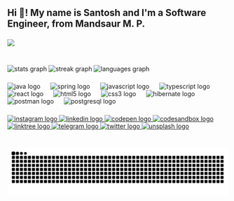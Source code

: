<h2 align="left">Hi 👋! My name is Santosh and I'm a Software Engineer, from Mandsaur M. P.</h2>

###

<div align="left">
  <img src="https://profile-counter.glitch.me/santoshkumawat/count.svg?"  />
</div>

###

<br clear="both">

<div align="left">
  <img src="https://github-readme-stats.vercel.app/api?username=santoshkumawat&hide_title=false&hide_rank=false&show_icons=true&include_all_commits=true&count_private=true&disable_animations=false&theme=dark&locale=en&hide_border=false" height="150" alt="stats graph"  />
  <img src="https://streak-stats.demolab.com?user=santoshkumawat&locale=en&mode=daily&theme=dark&hide_border=false&border_radius=5" height="150" alt="streak graph"  />
  <img src="https://github-readme-stats.vercel.app/api/top-langs?username=santoshkumawat&locale=en&hide_title=false&layout=compact&card_width=320&langs_count=6&theme=dark&hide_border=false" height="150" alt="languages graph"  />
</div>

###

<div align="left">
  <img src="https://cdn.jsdelivr.net/gh/devicons/devicon/icons/java/java-original.svg" height="35" alt="java logo"  />
  <img width="15" />
  <img src="https://cdn.jsdelivr.net/gh/devicons/devicon/icons/spring/spring-original.svg" height="35" alt="spring logo"  />
  <img width="15" />
  <img src="https://cdn.jsdelivr.net/gh/devicons/devicon/icons/javascript/javascript-original.svg" height="35" alt="javascript logo"  />
  <img width="15" />
  <img src="https://cdn.jsdelivr.net/gh/devicons/devicon/icons/typescript/typescript-original.svg" height="35" alt="typescript logo"  />
  <img width="15" />
  <img src="https://cdn.jsdelivr.net/gh/devicons/devicon/icons/react/react-original.svg" height="35" alt="react logo"  />
  <img width="15" />
  <img src="https://cdn.jsdelivr.net/gh/devicons/devicon/icons/html5/html5-original.svg" height="35" alt="html5 logo"  />
  <img width="15" />
  <img src="https://cdn.jsdelivr.net/gh/devicons/devicon/icons/css3/css3-original.svg" height="35" alt="css3 logo"  />
  <img width="15" />
  <img src="https://cdn.simpleicons.org/hibernate/59666C" height="35" alt="hibernate logo"  />
  <img width="15" />
  <img src="https://skillicons.dev/icons?i=postman" height="35" alt="postman logo"  />
  <img width="15" />
  <img src="https://cdn.jsdelivr.net/gh/devicons/devicon/icons/postgresql/postgresql-original.svg" height="35" alt="postgresql logo"  />
</div>

###

<div align="left">
  <a href="https://www.instagram.com/santoshkumawat.dev/" target="_blank">
    <img src="https://img.shields.io/static/v1?message=santoshkumawat.dev&logo=instagram&label=&color=E4405F&logoColor=white&labelColor=&style=flat" height="35" alt="instagram logo"  />
  </a>
  <a href="https://www.linkedin.com/in/santosh-kumawat" target="_blank">
    <img src="https://img.shields.io/static/v1?message=santosh-kumawat&logo=linkedin&label=&color=0077B5&logoColor=white&labelColor=&style=flat" height="35" alt="linkedin logo"  />
  </a>
  <a href="https://codepen.io/santoshkumawat" target="_blank">
    <img src="https://img.shields.io/static/v1?message=santoshkumawat&logo=codepen&label=&color=000000&logoColor=white&labelColor=&style=flat" height="35" alt="codepen logo"  />
  </a>
  <a href="https://codesandbox.io/u/santoshkumawat" target="_blank">
    <img src="https://img.shields.io/static/v1?message=santoshkumawat&logo=codesandbox&label=&color=040404&logoColor=DBDBDB&labelColor=&style=flat" height="35" alt="codesandbox logo"  />
  </a>
  <a href="https://linktr.ee/santoshkumawat" target="_blank">
    <img src="https://img.shields.io/static/v1?message=santoshkumawat&logo=linktree&label=&color=1de9b6&logoColor=white&labelColor=&style=flat" height="35" alt="linktree logo"  />
  </a>
  <a href="t.me/santoshkumawat7" target="_blank">
    <img src="https://img.shields.io/static/v1?message=santoshkumawat7&logo=telegram&label=&color=2CA5E0&logoColor=white&labelColor=&style=flat" height="35" alt="telegram logo"  />
  </a>
  <a href="https://twitter.com/santoshkumawat_" target="_blank">
    <img src="https://img.shields.io/static/v1?message=santoshkumawat_&logo=twitter&label=&color=1DA1F2&logoColor=white&labelColor=&style=flat" height="35" alt="twitter logo"  />
  </a>
  <a href="https://unsplash.com/@santoshkumawat" target="_blank">
    <img src="https://img.shields.io/static/v1?message=santoshkumawat&logo=unsplash&label=&color=111&logoColor=white&labelColor=&style=flat" height="35" alt="unsplash logo"  />
  </a>
</div>

###

<br clear="both">

<img src="https://raw.githubusercontent.com/santoshkumawat/santoshkumawat/output/snake.svg" alt="Snake animation" />

###

